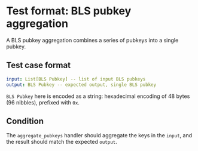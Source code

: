 # Test format: BLS pubkey aggregation

A BLS pubkey aggregation combines a series of pubkeys into a single pubkey.

## Test case format

```yaml
input: List[BLS Pubkey] -- list of input BLS pubkeys
output: BLS Pubkey -- expected output, single BLS pubkey
```

`BLS Pubkey` here is encoded as a string: hexadecimal encoding of 48 bytes (96 nibbles), prefixed with `0x`.


## Condition

The `aggregate_pubkeys` handler should aggregate the keys in the `input`, and the result should match the expected `output`.
